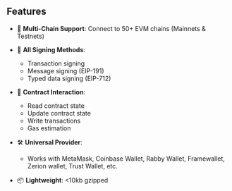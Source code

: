 ## Features

- 🔌 **Multi-Chain Support**: Connect to 50+ EVM chains (Mainnets & Testnets)

- 🔐 **All Signing Methods**:
  - Transaction signing
  - Message signing (EIP-191)
  - Typed data signing (EIP-712)

- 📜 **Contract Interaction**:
  - Read contract state
  - Update contract state
  - Write transactions
  - Gas estimation
  
- 🛠 **Universal Provider**:
  - Works with MetaMask, Coinbase Wallet, Rabby Wallet, Framewallet, Zerion wallet, Trust Wallet, etc.
- 📦 **Lightweight**: <10kb gzipped

